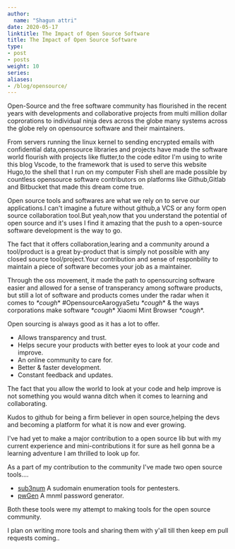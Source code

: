 ```yaml
---
author:
  name: "Shagun attri"
date: 2020-05-17
linktitle: The Impact of Open Source Software
title: The Impact of Open Source Software
type:
- post
- posts
weight: 10
series:
aliases:
- /blog/opensource/
---
```



Open-Source and the free software community has flourished in the recent years with developments and collaborative projects from multi million dollar coprorations to individual ninja devs across the globe many systems across the globe rely on opensource software and their maintainers.

From servers running the linux kernel to sending encrypted emails with confidential data,opensource libraries and projects have made the software world flourish with 
projects like flutter,to the code editor I'm using to write this blog Vscode, to the framework that is used to serve this website Hugo,to the shell that I run on my computer Fish shell are made possible by countless opensource software contributors on platforms like Github,Gitlab and Bitbucket that made this dream come true.

Open source tools and softwares are what we rely on to serve our applications.I can't imagine a future without github,a VCS or any form open source collaboration tool.But yeah,now that you understand the potential of open source and it's uses I find it amazing that the push to a open-source software development is the way to go.

The fact that it offers collaboration,learing and a community around a tool/product is a great by-product that is simply not possible with any closed source tool/project.Your contribution and sense of responbility to maintain a piece of software becomes your job as a maintainer.

Through the oss movement, it made the path to opensourcing software easier and allowed for a sense of transperancy among software products, 
but still a lot of software and products comes under the radar when it comes to *\*cough*\* #OpensourceAarogyaSetu *\*cough*\*  &
 the ways corporations make software  *\*cough*\* Xiaomi Mint Browser *\*cough*\*.


Open sourcing is always good as it has a lot to offer.
- Allows transparency and trust.
- Helps secure your products with better eyes to look at your code and improve.
- An online community to care for.
- Better & faster development.
- Constant feedback and updates.


The fact that you allow the world to look at your code and help improve is not something you would wanna ditch when it comes to learning and collaborating.

Kudos to github for being a firm believer in open source,helping the devs and becoming a platform for what it is now and ever growing.

I've had yet to make a major contribution to a open source lib but with my current experience and mini-contributions it for sure as hell gonna be a learning adventure I am thrilled to look up for.


As a part of my contribution to the community I've made two open source tools....
- [sub3num](https://github.com/shagunattri/sub3num) A sudomain enumeration tools for pentesters.
- [pwGen](https://github.com/shagunattri/pwGen) A mnml password generator.

Both these tools were my attempt to making tools for the open source community.

I plan on writing more tools and sharing them with y'all till then keep em pull requests coming..


